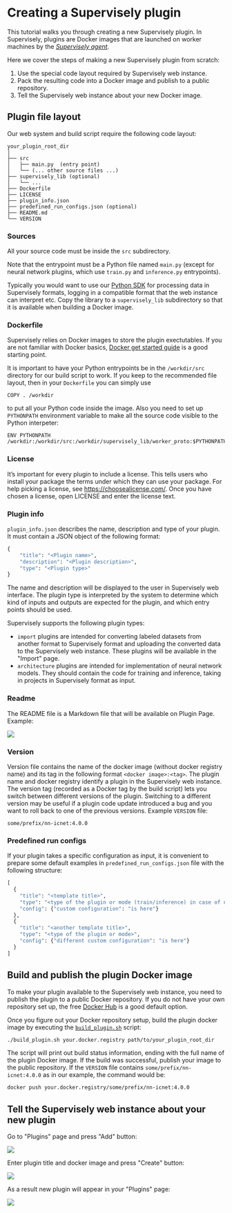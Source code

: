 # Creating a Supervisely plugin

This tutorial walks you through creating a new Supervisely plugin. In Supervisely, plugins are Docker images that are launched on worker machines by the *[Supervisely agent](../../../agent/README.md)*.

Here we cover the steps of making a new Supervisely plugin from scratch:

1. Use the special code layout required by Supervisely web instance.
2. Pack the resulting code into a Docker image and publish to a public repository.
3. Tell the Supervisely web instance about your new Docker image.

## Plugin file layout

Our web system and build script require the following code layout:

```
your_plugin_root_dir
│
├── src
│   ├── main.py  (entry point)
│   └── (... other source files ...)
├── supervisely_lib (optional)
│   └── ...
├── Dockerfile
├── LICENSE
├── plugin_info.json
├── predefined_run_configs.json (optional)
├── README.md
└── VERSION
```

### Sources

All your source code must be inside the `src` subdirectory.

Note that the entrypoint must be a Python file named `main.py` (except for neural network plugins, which use `train.py` and `inference.py` entrypoints).

Typically you would want to use our [Python SDK](https://github.com/supervisely/supervisely/tree/master/supervisely_lib) for processing data in Supervisely formats, logging in a compatible format that the web instance can interpret etc. Copy the library to a `supervisely_lib` subdirectory so that it is available when building a Docker image.

### Dockerfile

Supervisely relies on Docker images to store the plugin exectutables. If you are not familiar with Docker basics, [Docker get started guide](https://docs.docker.com/get-started/) is a good starting point.

It is important to have your Python entrypoints be in the `/workdir/src` directory for our build script to work. If you keep to the recommended file layout, then in your `Dockerfile` you can simply use
```
COPY . /workdir
```
to put all your Python code inside the image. Also you need to set up `PYTHONPATH` environment variable to make all the source code visible to the Python interpeter:
```
ENV PYTHONPATH /workdir:/workdir/src:/workdir/supervisely_lib/worker_proto:$PYTHONPATH
```

### License

It’s important for every plugin to include a license. This tells users who install your package the terms under which they can use your package. For help picking a license, see https://choosealicense.com/. Once you have chosen a license, open LICENSE and enter the license text.


### Plugin info

`plugin_info.json` describes the name, description and type of your plugin. It must contain a JSON object of the following format:
```python
{
	"title": "<Plugin name>",
	"description": "<Plugin description>",
	"type": "<Plugin type>"
}
```

The name and description will be displayed to the user in Supervisely web interface. The plugin type is interpreted by the system to determine which kind of inputs and outputs are expected for the plugin, and which entry points should be used.

Supervisely supports the following plugin types:
* `import` plugins are intended for converting labeled datasets from another format to Supervisely format and uploading the converted data to the Supervisely web instance. These plugins will be available in the "Import" page.
* `architecture` plugins are intended for implementation of neural network models. They should contain the code for training and inference, taking in projects in Supervisely format as input.


### Readme

The README file is a Markdown file that will be available on Plugin Page. Example:

![](https://i.imgur.com/YjNwmiP.png)


### Version

Version file contains the name of the docker image (without docker registry name) and its tag in the following format `<docker image>:<tag>`. The plugin name and docker registry identify a plugin in the Supervisely web instance. The version tag (recorded as a Docker tag by the build script) lets you switch between different versions of the plugin. Switching to a different version may be useful if a plugin code update introduced a bug and you want to roll back to one of the previous versions. Example `VERSION` file:
```
some/prefix/nn-icnet:4.0.0
```

### Predefined run configs

If your plugin takes a specific configuration as input, it is convenient to prepare some default examples in `predefined_run_configs.json` file with the following structure:

```python
[
  {
    "title": "<template title>",
    "type": "<type of the plugin or mode (train/inference) in case of neural networks>",
    "config": {"custom configuration": "is here"}
  },
  {
    "title": "<another template title>",
    "type": "<type of the plugin or mode>",
    "config": {"different custom configuration": "is here"}
  }
]
```


## Build and publish the plugin Docker image

To make your plugin available to the Supervisely web instance, you need to publish the plugin to a public Docker repository. If you do not have your own repository set up, the free [Docker Hub](https://docs.docker.com/docker-hub/) is a good default option.

Once you figure out your Docker repository setup, build the plugin docker image by executing the [`build_plugin.sh`](./build_plugin.sh) script:

```sh
./build_plugin.sh your.docker.registry path/to/your_plugin_root_dir
```

The script will print out build status information, ending with the full name of the plugin Docker image. If the build was successful, publish your image to the public repository. If the `VERSION` file contains `some/prefix/nn-icnet:4.0.0` as in our example, the command would be:
```sh
docker push your.docker.registry/some/prefix/nn-icnet:4.0.0
```

## Tell the Supervisely web instance about your new plugin

Go to "Plugins" page and press "Add" button:

![](https://i.imgur.com/uvBF7y2.png)

Enter plugin title and docker image and press "Create" button:

![](https://i.imgur.com/DJsuyJ4.png)

As a result new plugin will appear in your "Plugins" page:

![](https://i.imgur.com/YjNwmiP.png)